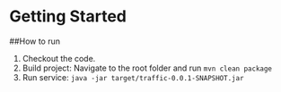 # Getting Started
##How to run
1. Checkout the code.
2. Build project: Navigate to the root folder and run `mvn clean package`
3. Run service: `java -jar target/traffic-0.0.1-SNAPSHOT.jar`